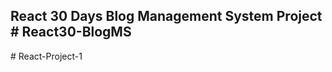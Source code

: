 ## React 30 Days Blog Management System Project # React30-BlogMS
#   R e a c t - P r o j e c t - 1  
 